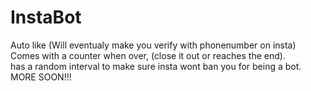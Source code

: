 # InstaBot
Auto like (Will eventualy make you verify with phonenumber on insta)<br>
Comes with a counter when over, (close it out or reaches the end).<br>
has a random interval to make sure insta wont ban you for being a bot.<br>
MORE SOON!!!
